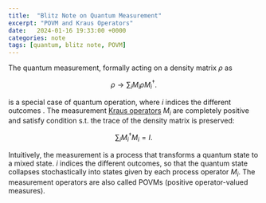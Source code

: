 ```yaml
---
title:  "Blitz Note on Quantum Measurement"
excerpt: "POVM and Kraus Operators"
date:   2024-01-16 19:33:00 +0000
categories: note
tags: [quantum, blitz note, POVM]
---
```


The quantum measurement, formally acting on a density matrix $\rho$ as

$$\rho \rightarrow \sum_{i} M_{i} \rho M_{i}^{\dagger}.$$

is a special case of quantum operation, where $i$ indices the different outcomes .
The measurement [Kraus operators](https://www.wikiwand.com/en/Kraus_operator#:~:text=be%20handled%20simultaneously.-,Kraus%20operators,-Kraus%27%20theorem) $M_{i}$ are completely positive and satisfy condition s.t. the trace of the density matrix is preserved:

$$\sum_{i} M_{i}^{\dagger} M_{i} = I.$$

Intuitively, the measurement is a process that transforms a quantum state to a mixed state. $i$ indices the different outcomes, so that the quantum state collapses stochastically into states given by each process operator $M_i$. The measurement operators are also called POVMs (positive operator-valued measures).
